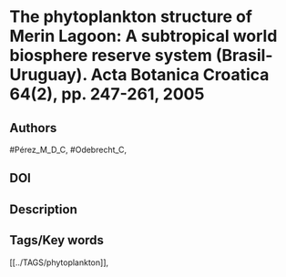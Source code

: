 # The phytoplankton structure of Merin Lagoon: A subtropical world biosphere reserve system (Brasil-Uruguay). Acta Botanica Croatica 64(2), pp. 247-261, 2005
## Authors
#Pérez_M_D_C, #Odebrecht_C, 
## DOI
 
## Description

## Tags/Key words
[[../TAGS/phytoplankton]], 